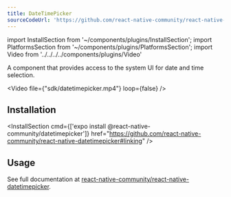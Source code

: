 ```yaml
---
title: DateTimePicker
sourceCodeUrl: 'https://github.com/react-native-community/react-native-datetimepicker'
---
```


import InstallSection from '~/components/plugins/InstallSection';
import PlatformsSection from '~/components/plugins/PlatformsSection';
import Video from '../../../../components/plugins/Video'

A component that provides access to the system UI for date and time selection.

<Video file={"sdk/datetimepicker.mp4"} loop={false} />

<PlatformsSection android emulator ios simulator />

## Installation

<InstallSection cmd={['expo install @react-native-community/datetimepicker']} href="https://github.com/react-native-community/react-native-datetimepicker#linking" />

## Usage

See full documentation at [react-native-community/react-native-datetimepicker](https://github.com/react-native-community/react-native-datetimepicker).
